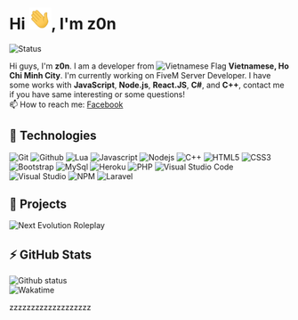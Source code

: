 <h1> Hi <img src="https://raw.githubusercontent.com/ABSphreak/ABSphreak/master/gifs/Hi.gif" width="40px" />, I'm z0n</h1>

<p>
  <img alt="Status" src="https://img.shields.io/badge/gender-%F0%9F%A4%B5-lightgrey" />
</p>

Hi guys, I'm **z0n**. I am a developer from <img alt="Vietnamese Flag" src="https://www.flaticon.com/svg/static/icons/svg/555/555515.svg" width="13" /> **Vietnamese, Ho Chi Minh City**. I'm currently working on FiveM Server Developer.
I have some works with **JavaScript**, **Node.js**, **React.JS**, **C#**, and **C++**, contact me if you have same interesting or some questions!
</br>📫 How to reach me: <a href="https://www.facebook.com/z0n97/">Facebook</a>

<h2>🚀 Technologies</h2>
<p>
  <img alt="Git" src="https://img.shields.io/badge/-Git-ff8438?style=flat-square&logo=git&logoColor=white" />
  <img alt="Github" src="https://img.shields.io/badge/-Github-2e2e2e?style=flat-square&logo=github&logoColor=white" />
  <img alt="Lua" src="https://img.shields.io/badge/-Lua-5ca4cc?style=flat-square&logo=lua&logoColor=white" />
  <img alt="Javascript" src="https://img.shields.io/badge/-JavaScript-323330?style=flat-square&logo=javascript&logoColor=white" />
  <img alt="Nodejs" src="https://img.shields.io/badge/-Nodejs-68a063?style=flat-square&logo=Node.js&logoColor=white" />
  <img alt="C++" src="https://img.shields.io/badge/-C++-00599C?style=flat-square&logo=c&logoColor=white" />
  <img alt="HTML5" src="https://img.shields.io/badge/-HTML5-E34F26?style=flat-square&logo=html5&logoColor=white" />
  <img alt="CSS3" src="https://img.shields.io/badge/-CSS3-1572B6?style=flat-square&logo=css3&logoColor=white" />
  <img alt="Bootstrap" src="https://img.shields.io/badge/-Bootstrap-563D7C?style=flat-square&logo=bootstrap&logoColor=white" />
  <img alt="MySql" src="https://img.shields.io/badge/-MySQL-00756f?style=flat-square&logo=mysql&logoColor=white" />
  <img alt="Heroku" src="https://img.shields.io/badge/-Heroku-6567a5?style=flat-square&logo=heroku&logoColor=white" />
  <img alt="PHP" src="https://img.shields.io/badge/-PHP-8993be?style=flat-square&logo=php&logoColor=white" />
  <img alt="Visual Studio Code" src="https://img.shields.io/badge/-Visual Studio Code-0078d7?style=flat-square&logo=visual-studio-code&logoColor=white" />
  <img alt="Visual Studio" src="https://img.shields.io/badge/-Visual Studio-5d2b90?style=flat-square&logo=visual-studio&logoColor=white" />
  <img alt="NPM" src="https://img.shields.io/badge/-NPM-CC3534?style=flat-square&logo=npm&logoColor=white" />
  <img alt="Laravel" src="https://img.shields.io/badge/-Laravel-fb503b?style=flat-square&logo=laravel&logoColor=white" />
</p>

<h2>🔖 Projects</h2>
<p>
  <img src="https://i.imgur.com/7Qu1B2L.png" alt="Next Evolution Roleplay" />
</p>
 
<h2>⚡ GitHub Stats</h2>
<p align="left">
  <img src="https://github-readme-stats-five-lyart.vercel.app/api?username=z0nzjn123&show_icons=true&layout=compact&theme=react&hide_border=true" alt="Github status" />
  </br><img src="https://github-readme-stats.vercel.app/api/wakatime?username=z0nzjn123&theme=react&hide_border=true" alt="Wakatime" />
</p>
zzzzzzzzzzzzzzzzzzz

<!--
**PHATBENTRE/PHATBENTRE** is a ✨ _special_ ✨ repository because its `README.md` (this file) appears on your GitHub profile.

Here are some ideas to get you started:

- 🔭 I’m currently working on ...
- 🌱 I’m currently learning ...
- 👯 I’m looking to collaborate on ...
- 🤔 I’m looking for help with ...
- 💬 Ask me about ...
- 📫 How to reach me: ...
- 😄 Pronouns: ...
- ⚡ Fun fact: ...
-->

